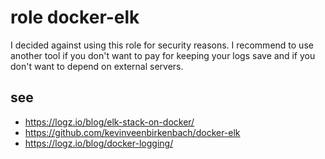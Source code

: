 # role docker-elk

I decided against using this role for security reasons. I recommend to use another tool if you don't want to pay for keeping your logs save and if you don't want to depend on external servers. 

## see
- https://logz.io/blog/elk-stack-on-docker/
- https://github.com/kevinveenbirkenbach/docker-elk
- https://logz.io/blog/docker-logging/
